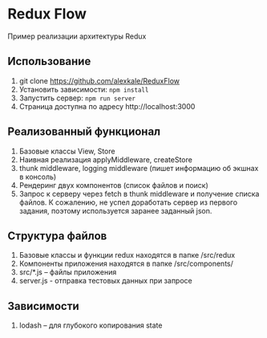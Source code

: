# Redux Flow
Пример реализации архитектуры Redux

## Использование
1. git clone https://github.com/alexkale/ReduxFlow
2. Установить зависимости: ```npm install```
3. Запустить сервер: ```npm run server```
4. Страница доступна по адресу http://localhost:3000

## Реализованный функционал
1. Базовые классы View, Store
2. Наивная реализация applyMiddleware, createStore
3. thunk middleware, logging middleware (пишет информацию об экшнах в консоль)
4. Рендеринг двух компонентов (список файлов и поиск)
5. Запрос к серверу через fetch в thunk middleware и получение списка файлов.
К сожалению, не успел доработать сервер из первого задания,
поэтому используется заранее заданный json.

## Структура файлов
1. Базовые классы и функции redux находятся в папке /src/redux
2. Компоненты приложения находятся в папке /src/components/
3. src/*.js – файлы приложения
4. server.js - отправка тестовых данных при запросе

## Зависимости
1. lodash – для глубокого копирования state

